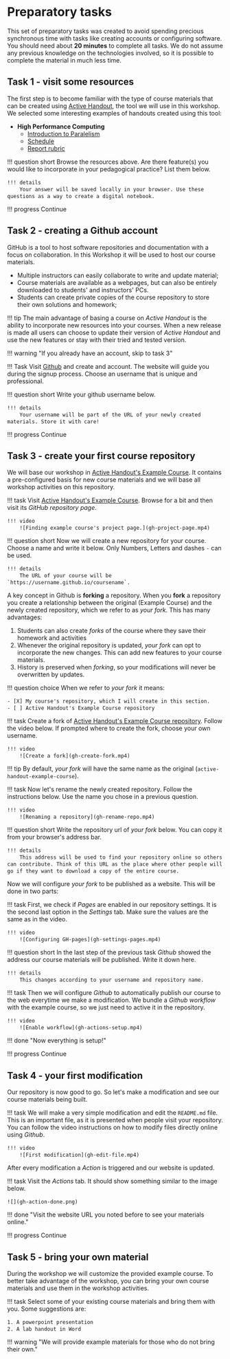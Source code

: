 # Preparatory tasks

This set of preparatory tasks was created to avoid spending precious synchronous time with tasks like creating accounts or configuring software. You should need about **20 minutes** to complete all tasks. We do not assume any previous knowledge on the technologies involved, so it is possible to complete the material in much less time.

## Task 1 - visit some resources

The first step is to become familiar with the type of course materials that can be created using [Active Handout](https://insper-education.github.io/active-handout/), the tool we will use in this workshop. We selected some interesting examples of handouts created using this tool:

* **High Performance Computing**
    * [Introduction to Paralelism](https://insper.github.io/supercomp/aulas/12-paralelismo/)
    * [Schedule](https://insper.github.io/supercomp/sobre/)
    * [Report rubric](https://insper.github.io/supercomp/projetos/relatorio-2/)

!!! question short
    Browse the resources above. Are there feature(s) you would like to incorporate in your pedagogical practice? List them below.

    !!! details
        Your answer will be saved locally in your browser. Use these questions as a way to create a digital notebook.

!!! progress
    Continue

## Task 2 - creating a Github account

GitHub is a tool to host software repositories and documentation with a focus on collaboration. In this Workshop it will be used to host our course materials. 

* Multiple instructors can easily collaborate to write and update material;
* Course materials are available as a webpages, but can also be entirely downloaded to students' and instructors' PCs.
* Students can create private copies of the course repository to store their own solutions and homework;

!!! tip 
    The main advantage of basing a course on *Active Handout* is the ability to incorporate new resources into your courses. When a new release is made all users can choose to update their version of *Active Handout* and use the new features or stay with their tried and tested version.

!!! warning "If you already have an account, skip to task 3"

!!! Task
    Visit [Github](https://github.com/signup) and create and account. The website will guide you during the signup process. Choose an username that is unique and professional.

!!! question short
    Write your github username below.

    !!! details
        Your username will be part of the URL of your newly created materials. Store it with care!

!!! progress
    Continue

## Task 3 - create your first course repository

We will base our workshop in [Active Handout's Example Course](https://insper-education.github.io/active-handout-example-course/). It contains a pre-configured basis for new course materials and we will base all workshop activities on this repository.

!!! task
    Visit [Active Handout's Example Course](https://insper-education.github.io/active-handout-example-course/). Browse for a bit and then visit its *GitHub repository page*. 

    !!! video
        ![Finding example course's project page.](gh-project-page.mp4)

!!! question short
    Now we will create a new repository for your course. Choose a name and write it below. Only Numbers, Letters and dashes `-` can be used.

    !!! details
        The URL of your course will be `https://username.github.io/coursename`.

A key concept in Github is **forking** a repository. When you **fork** a repository you create a relationship between the original (Example Course) and the newly created repository, which we refer to as *your fork*. This has many advantages:

1. Students can also create *forks* of the course where they save their homework and activities
2. Whenever the original repository is updated, *your fork* can opt to incorporate the new changes. This can add new features to your course materials.
3. History is preserved when *forking*, so your modifications will never be overwritten by updates. 

!!! question choice
    When we refer to *your fork* it means:

    - [X] My course's repository, which I will create in this section.
    - [ ] Active Handout's Example Course repository 


!!! task 
    Create a fork of [Active Handout's Example Course repository](https://github.com/insper-education/active-handout-example-course). Follow the video below. If prompted where to create the fork, choose your own username. 

    !!! video
        ![Create a fork](gh-create-fork.mp4)

!!! tip
    By default, *your fork* will have the same name as the original (`active-handout-example-course`). 

!!! task
    Now let's rename the newly created repository. Follow the instructions below. Use the name you chose in a previous question.

    !!! video
        ![Renaming a repository](gh-rename-repo.mp4)

!!! question short
    Write the repository url of *your fork* below. You can copy it from your browser's address bar.

    !!! details
        This address will be used to find your repository online so others can contribute. Think of this URL as the place where other people will go if they want to download a copy of the entire course.

Now we will configure *your fork* to be published as a website. This will be done in two parts:

!!! task
    First, we check if *Pages* are enabled in our repository settings. It is the second last option in the *Settings* tab. Make sure the values are the same as in the video.

    !!! video
        ![Configuring GH-pages](gh-settings-pages.mp4)

!!! question short
    In the last step of the previous task *Github* showed the address our course materials will be published. Write it down here.

    !!! details
        This changes according to your username and repository name.

!!! task
    Then we will configure *Github* to automatically publish our course to the web everytime we make a modification. We bundle a *Github workflow*  with the example course, so we just need to active it in the repository.

    !!! video
        ![Enable workflow](gh-actions-setup.mp4)

!!! done "Now everything is setup!"

!!! progress
    Continue

## Task 4 - your first modification

Our repository is now good to go. So let's make a modification and see our course materials being built.

!!! task
    We will make a very simple modification and edit the `README.md` file. This is an important file, as it is presented when people visit your repository. You can follow the video instructions on how to modify files directly online using *Github*.

    !!! video
        ![First modification](gh-edit-file.mp4)

After every modification a *Action* is triggered and our website is updated. 

!!! task
    Visit the *Actions* tab. It should show something similar to the image below.

    ![](gh-action-done.png)

!!! done "Visit the website URL you noted before to see your materials online."

!!! progress
    Continue

## Task 5 - bring your own material

During the workshop we will customize the provided example course. To better take advantage of the workshop, you can bring your own course materials and use them in the workshop activities. 

!!! task
    Select some of your existing course materials and bring them with you. Some suggestions are:

    1. A powerpoint presentation
    2. A lab handout in Word

!!! warning "We will provide example materials for those who do not bring their own."
